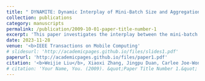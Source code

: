 ```yaml
---
title: " DYNAMITE: Dynamic Interplay of Mini-Batch Size and Aggregation Frequency for Federated Learning with Static and Streaming Datasets"
collection: publications
category: manuscripts
permalink: /publication/2009-10-01-paper-title-number-1
excerpt: 'This paper investigates the interplay between the mini-batch size and number of local updates in federated learning.'
date: 2023-11-28
venue: '<b>IEEE Transactions on Mobile Computing'
# slidesurl: 'http://academicpages.github.io/files/slides1.pdf'
paperurl: 'http://academicpages.github.io/files/paper1.pdf'
citation: '<b>Weijie Liu</b>, Xiaoxi Zhang, Jingpu Duan, Carlee Joe-Wong, Zhi Zhou and Xu Chen, <b>IEEE Transactions on Mobile Computing</b>'
# citation: 'Your Name, You. (2009). &quot;Paper Title Number 1.&quot; <i>Journal 1</i>. 1(1).'
---
```


<!-- The contents above will be part of a list of publications, if the user clicks the link for the publication than the contents of section will be rendered as a full page, allowing you to provide more information about the paper for the reader. When publications are displayed as a single page, the contents of the above "citation" field will automatically be included below this section in a smaller font. -->